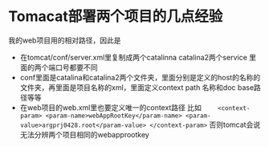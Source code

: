 # Tomacat部署两个项目的几点经验


<!--more-->

我的web项目用的相对路径，因此是
 - 在tomcat/conf/server.xml里复制成两个catalinna catalina2两个service 里面的两个端口号都要不同
 - conf里面是catalina和catalina2两个文件夹，里面分别是定义的host的名称的文件夹，再里面是项目名称的xml，里面定义context path 名称和doc base路径等等
 - 在web项目的web.xml里也要定义唯一的context路径 比如
 `    <context-param>
    <param-name>webAppRootKey</param-name>
    <param-value>argprj0428.root</param-value>
  </context-param>`
  否则tomcat会说无法分辨两个项目相同的webapprootkey

